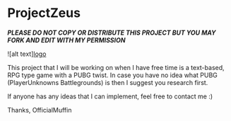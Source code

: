 # ProjectZeus
*****PLEASE DO NOT COPY OR DISTRIBUTE THIS PROJECT BUT YOU MAY FORK AND EDIT WITH MY PERMISSION*****

![alt text][logo](https://github.com/OfficialMuffin/ProjectZeus/tree/master/Images/PUBG700x500.jpg)


This project that I will be working on when I have free time is a text-based, RPG type game with a PUBG twist.
In case you have no idea what PUBG (PlayerUnknowns Battlegrounds) is then I suggest you research first.

If anyone has any ideas that I can implement, feel free to contact me :)

Thanks,
OfficialMuffin


